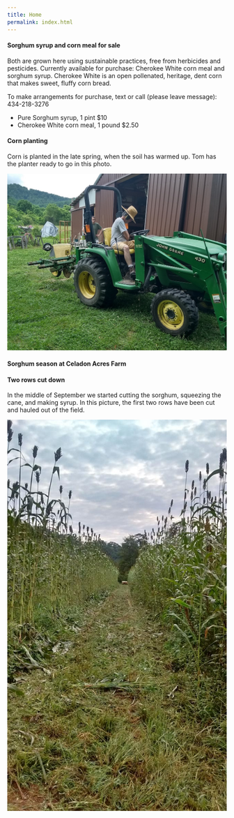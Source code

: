 ```yaml
---
title: Home
permalink: index.html
---
```


#### Sorghum syrup and corn meal for sale

Both are grown here using sustainable practices, free from herbicides and pesticides. Currently available for purchase: Cherokee White corn meal and sorghum syrup. Cherokee White is an open pollenated, heritage, dent corn that makes sweet, fluffy corn bread. 

To make arrangements for purchase, text or call (please leave message): 434-218-3276
- Pure Sorghum syrup, 1 pint $10
- Cherokee White corn meal, 1 pound $2.50

#### Corn planting

Corn is planted in the late spring, when the soil has warmed up. Tom has the planter ready to go in this photo.

![](2019_corn_planter.jpg)

#### Sorghum season at Celadon Acres Farm

#### Two rows cut down

In the middle of September we started cutting the sorghum, squeezing the cane, and making syrup. In this
picture, the first two rows have been cut and hauled out of the field.

![](image_1_t.jpg)

